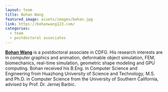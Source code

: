 ```yaml
---
layout: team
title: Bohan Wang
featured_image: assets/images/bohan.jpg
link: https://bohanwang123.com/
categories:
  - team
  - postdoctoral associates
---
```

**[Bohan Wang](https://bohanwang123.com/)** is a postdoctoral associate in CDFG. His research interests are in computer graphics and animation, deformable object simulation, FEM, biomechanics, real-time simulation, geometric shape modeling and GPU computing. Bohan received his B.Eng. in Computer Science and Engineering from Huazhong University of Science and Technology, M.S. and Ph.D. in Computer Science from the University of Southern California, advised by Prof. Dr. Jernej Barbic.